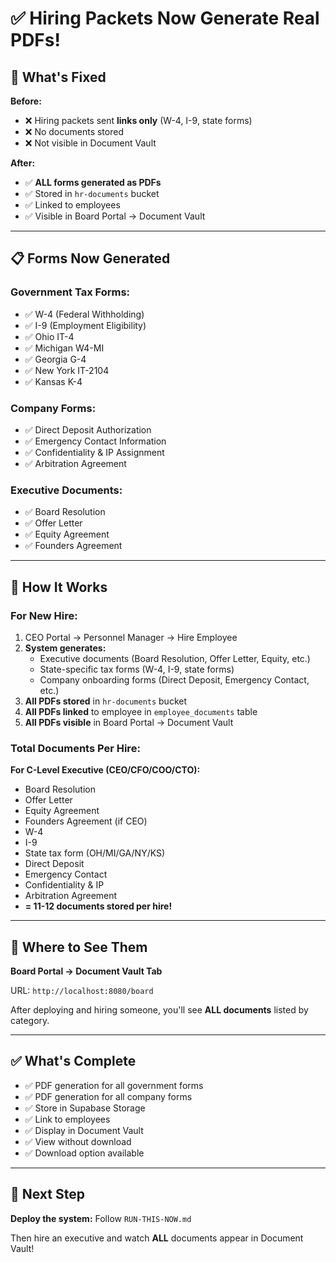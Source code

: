 # ✅ Hiring Packets Now Generate Real PDFs!

## 🎉 What's Fixed

**Before:**
- ❌ Hiring packets sent **links only** (W-4, I-9, state forms)
- ❌ No documents stored
- ❌ Not visible in Document Vault

**After:**
- ✅ **ALL forms generated as PDFs**
- ✅ Stored in `hr-documents` bucket
- ✅ Linked to employees
- ✅ Visible in Board Portal → Document Vault

---

## 📋 Forms Now Generated

### **Government Tax Forms:**
- ✅ W-4 (Federal Withholding)
- ✅ I-9 (Employment Eligibility)
- ✅ Ohio IT-4
- ✅ Michigan W4-MI
- ✅ Georgia G-4
- ✅ New York IT-2104
- ✅ Kansas K-4

### **Company Forms:**
- ✅ Direct Deposit Authorization
- ✅ Emergency Contact Information
- ✅ Confidentiality & IP Assignment
- ✅ Arbitration Agreement

### **Executive Documents:**
- ✅ Board Resolution
- ✅ Offer Letter
- ✅ Equity Agreement
- ✅ Founders Agreement

---

## 🚀 How It Works

### **For New Hire:**
1. CEO Portal → Personnel Manager → Hire Employee
2. **System generates:**
   - Executive documents (Board Resolution, Offer Letter, Equity, etc.)
   - State-specific tax forms (W-4, I-9, state forms)
   - Company onboarding forms (Direct Deposit, Emergency Contact, etc.)
3. **All PDFs stored** in `hr-documents` bucket
4. **All PDFs linked** to employee in `employee_documents` table
5. **All PDFs visible** in Board Portal → Document Vault

### **Total Documents Per Hire:**

**For C-Level Executive (CEO/CFO/COO/CTO):**
- Board Resolution
- Offer Letter
- Equity Agreement
- Founders Agreement (if CEO)
- W-4
- I-9
- State tax form (OH/MI/GA/NY/KS)
- Direct Deposit
- Emergency Contact
- Confidentiality & IP
- Arbitration Agreement
- **= 11-12 documents stored per hire!**

---

## 📍 Where to See Them

**Board Portal → Document Vault Tab**

URL: `http://localhost:8080/board`

After deploying and hiring someone, you'll see **ALL documents** listed by category.

---

## ✅ What's Complete

- ✅ PDF generation for all government forms
- ✅ PDF generation for all company forms
- ✅ Store in Supabase Storage
- ✅ Link to employees
- ✅ Display in Document Vault
- ✅ View without download
- ✅ Download option available

---

## 🚀 Next Step

**Deploy the system:** Follow `RUN-THIS-NOW.md`

Then hire an executive and watch **ALL** documents appear in Document Vault!

